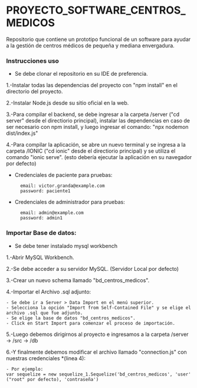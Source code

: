 # PROYECTO_SOFTWARE_CENTROS_MEDICOS
Repositorio que contiene un prototipo funcional de un software para ayudar a la gestión de centros médicos de pequeña y mediana envergadura.

### Instrucciones uso

* Se debe clonar el repositorio en su IDE de preferencia.

1.-Instalar todas las dependencias del proyecto con "npm install" en el directorio del proyecto.

2.-Instalar Node.js desde su sitio oficial en la web.

3.-Para compilar el backend, se debe ingresar a la carpeta /server ("cd server" desde el directiorio principal), instalar las dependencias en caso de ser necesario con npm install, y luego ingresar el comando: "npx nodemon dist/index.js"

4.-Para compilar la aplicación, se abre un nuevo terminal y se ingresa a la carpeta /IONIC ("cd ionic" desde el directiorio principal) y se utiliza el comando "ionic serve". (esto debería ejecutar la aplicación en su navegador por defecto)

* Credenciales de paciente para pruebas:
        
        email: victor.granda@example.com 
        password: paciente1

* Credenciales de administrador para pruebas:
        
        email: admin@example.com   
        password: admin1

### Importar Base de datos:

* Se debe tener instalado mysql workbench

1.-Abrir MySQL Workbench.

2.-Se debe acceder a su servidor MySQL. (Servidor Local por defecto)

3.-Crear un nuevo schema llamado "bd_centros_medicos".

4.-Importar el Archivo .sql adjunto:

    - Se debe ir a Server > Data Import en el menú superior.
    - Selecciona la opción "Import from Self-Contained File" y se elige el archivo .sql que fue adjunto.
    - Se elige la base de datos "bd_centros_medicos".
    - Click en Start Import para comenzar el proceso de importación.

5.-Luego debemos dirigirnos al proyecto e ingresamos a la carpeta /server -> /src -> /db

6.-Y finalmente debemos modificar el archivo llamado "connection.js" con nuestras credenciales *(linea 4):

    - Por ejemplo:
    var sequelize = new sequelize_1.Sequelize('bd_centros_medicos', 'user' ("root" por defecto), 'contraseña')
